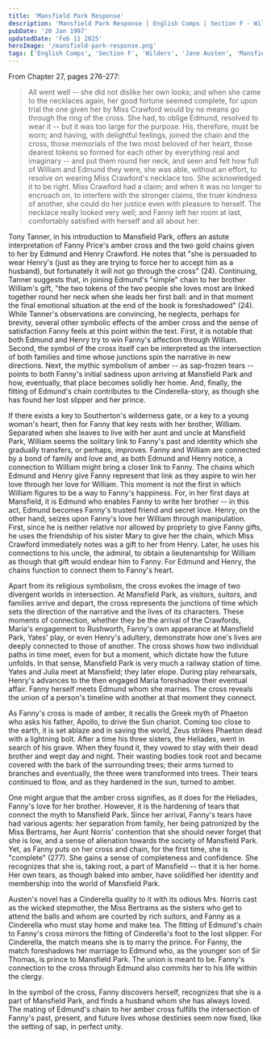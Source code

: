 ```yaml
---
title: 'Mansfield Park Response'
description: 'Mansfield Park Response | English Comps | Section F - Wilders | 20 January 1997'
pubDate: '20 Jan 1997'
updatedDate: 'Feb 11 2025'
heroImage: '/mansfield-park-response.png'
tags: ['English Comps', 'Section F', 'Wilders', 'Jane Austen', 'Mansfield Park']
---
```


From Chapter 27, pages 276-277:

> All went well -- she did not dislike her own looks; and when she came to the necklaces again, her good fortune seemed complete, for upon trial the one given her by Miss Crawford would by no means go through the ring of the cross. She had, to oblige Edmund, resolved to wear it -- but it was too large for the purpose. His, therefore, must be worn; and having, with delightful feelings, joined the chain and the cross, those memorials of the two most beloved of her heart, those dearest tokens so formed for each other by everything real and imaginary -- and put them round her neck, and seen and felt how full of William and Edmund they were, she was able, without an effort, to resolve on wearing Miss Crawford's necklace too. She acknowledged it to be right. Miss Crawford had a claim; and when it was no longer to encroach on, to interfere with the stronger claims, the truer kindness of another, she could do her justice even with pleasure to herself. The necklace really looked very well; and Fanny left her room at last, comfortably satisfied with herself and all about her.

Tony Tanner, in his introduction to Mansfield Park, offers an astute interpretation of Fanny Price's amber cross and the two gold chains given to her by Edmund and Henry Crawford. He notes that "she is persuaded to wear Henry's (just as they are trying to force her to accept him as a husband), but fortunately it will not go through the cross" (24). Continuing, Tanner suggests that, in joining Edmund's "simple" chain to her brother William's gift, "the two tokens of the two people she loves most are linked together round her neck when she leads her first ball: and in that moment the final emotional situation at the end of the book is foreshadowed" (24). While Tanner's observations are convincing, he neglects, perhaps for brevity, several other symbolic effects of the amber cross and the sense of satisfaction Fanny feels at this point within the text. First, it is notable that both Edmund and Henry try to win Fanny's affection through William. Second, the symbol of the cross itself can be interpreted as the intersection of both families and time whose junctions spin the narrative in new directions. Next, the mythic symbolism of amber -- as sap-frozen tears -- points to both Fanny's initial sadness upon arriving at Mansfield Park and how, eventually, that place becomes solidly her home. And, finally, the fitting of Edmund's chain contributes to the Cinderella-story, as though she has found her lost slipper and her prince.

If there exists a key to Southerton's wilderness gate, or a key to a young woman's heart, then for Fanny that key rests with her brother, William. Separated when she leaves to live with her aunt and uncle at Mansfield Park, William seems the solitary link to Fanny's past and identity which she gradually transfers, or perhaps, improves. Fanny and William are connected by a bond of family and love and, as both Edmund and Henry notice, a connection to William might bring a closer link to Fanny. The chains which Edmund and Henry give Fanny represent that link as they aspire to win her love through her love for William. This moment is not the first in which William figures to be a way to Fanny's happiness. For, in her first days at Mansfield, it is Edmund who enables Fanny to write her brother -- in this act, Edmund becomes Fanny's trusted friend and secret love. Henry, on the other hand, seizes upon Fanny's love her William through manipulation. First, since he is neither relative nor allowed by propriety to give Fanny gifts, he uses the friendship of his sister Mary to give her the chain, which Miss Crawford immediately notes was a gift to her from Henry. Later, he uses his connections to his uncle, the admiral, to obtain a lieutenantship for William as though that gift would endear him to Fanny. For Edmund and Henry, the chains function to connect them to Fanny's heart.

Apart from its religious symbolism, the cross evokes the image of two divergent worlds in intersection. At Mansfield Park, as visitors, suitors, and families arrive and depart, the cross represents the junctions of time which sets the direction of the narrative and the lives of its characters. These moments of connection, whether they be the arrival of the Crawfords, Maria's engagement to Rushworth, Fanny's own appearance at Mansfield Park, Yates' play, or even Henry's adultery, demonstrate how one's lives are deeply connected to those of another. The cross shows how two individual paths in time meet, even for but a moment, which dictate how the future unfolds. In that sense, Mansfield Park is very much a railway station of time. Yates and Julia meet at Mansfield; they later elope. During play rehearsals, Henry's advances to the then engaged Maria foreshadow their eventual affair. Fanny herself meets Edmund whom she marries. The cross reveals the union of a person's timeline with another at that moment they connect.

As Fanny's cross is made of amber, it recalls the Greek myth of Phaeton who asks his father, Apollo, to drive the Sun chariot. Coming too close to the earth, it is set ablaze and in saving the world, Zeus strikes Phaeton dead with a lightning bolt. After a time his three sisters, the Heliades, went in search of his grave. When they found it, they vowed to stay with their dead brother and wept day and night. Their wasting bodies took root and became covered with the bark of the surrounding trees; their arms turned to branches and eventually, the three were transformed into trees. Their tears continued to flow, and as they hardened in the sun, turned to amber.

One might argue that the amber cross signifies, as it does for the Heliades, Fanny's love for her brother. However, it is the hardening of tears that connect the myth to Mansfield Park. Since her arrival, Fanny's tears have had various agents: her separation from family, her being patronized by the Miss Bertrams, her Aunt Norris' contention that she should never forget that she is low, and a sense of alienation towards the society of Mansfield Park. Yet, as Fanny puts on her cross and chain, for the first time, she is "complete" (277). She gains a sense of completeness and confidence. She recognizes that she is, taking root, a part of Mansfield -- that it is her home. Her own tears, as though baked into amber, have solidified her identity and membership into the world of Mansfield Park.

Austen's novel has a Cinderella quality to it with its odious Mrs. Norris cast as the wicked stepmother, the Miss Bertrams as the sisters who get to attend the balls and whom are courted by rich suitors, and Fanny as a Cinderella who must stay home and make tea. The fitting of Edmund's chain to Fanny's cross mirrors the fitting of Cinderella's foot to the lost slipper. For Cinderella, the match means she is to marry the prince. For Fanny, the match foreshadows her marriage to Edmund who, as the younger son of Sir Thomas, is prince to Mansfield Park. The union is meant to be. Fanny's connection to the cross through Edmund also commits her to his life within the clergy.

In the symbol of the cross, Fanny discovers herself, recognizes that she is a part of Mansfield Park, and finds a husband whom she has always loved. The mating of Edmund's chain to her amber cross fulfills the intersection of Fanny's past, present, and future lives whose destinies seem now fixed, like the setting of sap, in perfect unity.
